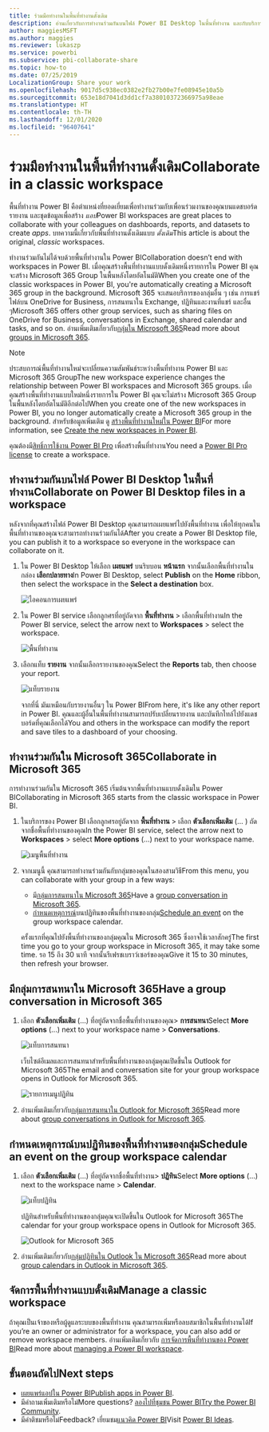 ```yaml
---
title: ร่วมมือทำงานในพื้นที่ทำงานดั้งเดิม
description: อ่านเกี่ยวกับการทำงานร่วมกันบนไฟล์ Power BI Desktop ในพื้นที่ทำงาน และกับบริการของ Microsoft 365 เช่น การแชร์ไฟล์บน OneDrive for Business, การสนทนาใน Exchange, ปฏิทิน และงาน
author: maggiesMSFT
ms.author: maggies
ms.reviewer: lukaszp
ms.service: powerbi
ms.subservice: pbi-collaborate-share
ms.topic: how-to
ms.date: 07/25/2019
LocalizationGroup: Share your work
ms.openlocfilehash: 9017d5c938ec0382e2fb27b00e7fe08945e10a5b
ms.sourcegitcommit: 653e18d7041d3dd1cf7a38010372366975a98eae
ms.translationtype: HT
ms.contentlocale: th-TH
ms.lasthandoff: 12/01/2020
ms.locfileid: "96407641"
---
```

# <a name="collaborate-in-a-classic-workspace"></a><span data-ttu-id="e2eff-103">ร่วมมือทำงานในพื้นที่ทำงานดั้งเดิม</span><span class="sxs-lookup"><span data-stu-id="e2eff-103">Collaborate in a classic workspace</span></span>
<span data-ttu-id="e2eff-104">พื้นที่ทำงาน Power BI คือตำแหน่งที่ยอดเยี่ยมเพื่อทำงานร่วมกับเพื่อนร่วมงานของคุณบนแดชบอร์ด รายงาน และชุดข้อมูลเพื่อสร้าง *แอป*</span><span class="sxs-lookup"><span data-stu-id="e2eff-104">Power BI workspaces are great places to collaborate with your colleagues on dashboards, reports, and datasets to create *apps*.</span></span> <span data-ttu-id="e2eff-105">บทความนี้เกี่ยวกับพื้นที่ทำงานดั้งเดิมแบบ *ดั้งเดิม*</span><span class="sxs-lookup"><span data-stu-id="e2eff-105">This article is about the original, *classic* workspaces.</span></span>  

<span data-ttu-id="e2eff-106">ทำงานร่วมกันไม่ได้จบด้วยพื้นที่ทำงานใน Power BI</span><span class="sxs-lookup"><span data-stu-id="e2eff-106">Collaboration doesn’t end with workspaces in Power BI.</span></span> <span data-ttu-id="e2eff-107">เมื่อคุณสร้างพื้นที่ทำงานแบบดั้งเดิมหนึ่งรายการใน Power BI คุณจะสร้าง Microsoft 365 Group ในพื้นหลังโดยอัตโนมัติ</span><span class="sxs-lookup"><span data-stu-id="e2eff-107">When you create one of the classic workspaces in Power BI, you're automatically creating a Microsoft 365 group in the background.</span></span> <span data-ttu-id="e2eff-108">Microsoft 365 จะเสนอบริการของกลุ่มอื่น ๆ เช่น การแชร์ไฟล์บน OneDrive for Business, การสนทนาใน Exchange, ปฏิทินและงานที่แชร์ และอื่น ๆ</span><span class="sxs-lookup"><span data-stu-id="e2eff-108">Microsoft 365 offers other group services, such as sharing files on OneDrive for Business, conversations in Exchange, shared calendar and tasks, and so on.</span></span> <span data-ttu-id="e2eff-109">อ่านเพิ่มเติมเกี่ยวกับ[กลุ่มใน Microsoft 365](https://support.office.com/article/Create-a-group-in-Office-365-7124dc4c-1de9-40d4-b096-e8add19209e9)</span><span class="sxs-lookup"><span data-stu-id="e2eff-109">Read more about [groups in Microsoft 365](https://support.office.com/article/Create-a-group-in-Office-365-7124dc4c-1de9-40d4-b096-e8add19209e9).</span></span>

> [!NOTE]
> <span data-ttu-id="e2eff-110">ประสบการณ์พื้นที่ทำงานใหม่จะเปลี่ยนความสัมพันธ์ระหว่างพื้นที่ทำงาน Power BI และ Microsoft 365 Group</span><span class="sxs-lookup"><span data-stu-id="e2eff-110">The new workspace experience changes the relationship between Power BI workspaces and Microsoft 365 groups.</span></span> <span data-ttu-id="e2eff-111">เมื่อคุณสร้างพื้นที่ทำงานแบบใหม่หนึ่งรายการใน Power BI คุณจะไม่สร้าง Microsoft 365 Group ในพื้นหลังโดยอัตโนมัติอีกต่อไป</span><span class="sxs-lookup"><span data-stu-id="e2eff-111">When you create one of the new workspaces in Power BI, you no longer automatically create a Microsoft 365 group in the background.</span></span> <span data-ttu-id="e2eff-112">สำหรับข้อมูลเพิ่มเติม ดู [สร้างพื้นที่ทำงานใหม่ใน Power BI](service-create-the-new-workspaces.md)</span><span class="sxs-lookup"><span data-stu-id="e2eff-112">For more information, see [Create the new workspaces in Power BI](service-create-the-new-workspaces.md).</span></span>

<span data-ttu-id="e2eff-113">คุณต้องมี[สิทธิ์การใช้งาน Power BI Pro](../fundamentals/service-features-license-type.md) เพื่อสร้างพื้นที่ทำงาน</span><span class="sxs-lookup"><span data-stu-id="e2eff-113">You need a [Power BI Pro license](../fundamentals/service-features-license-type.md) to create a workspace.</span></span>

## <a name="collaborate-on-power-bi-desktop-files-in-a-workspace"></a><span data-ttu-id="e2eff-114">ทำงานร่วมกันบนไฟล์ Power BI Desktop ในพื้นที่ทำงาน</span><span class="sxs-lookup"><span data-stu-id="e2eff-114">Collaborate on Power BI Desktop files in a workspace</span></span>
<span data-ttu-id="e2eff-115">หลังจากที่คุณสร้างไฟล์ Power BI Desktop คุณสามารถเผยแพร่ไปยังพื้นที่ทำงาน เพื่อให้ทุกคนในพื้นที่ทำงานของคุณจะสามารถทำงานร่วมกันได้</span><span class="sxs-lookup"><span data-stu-id="e2eff-115">After you create a Power BI Desktop file, you can publish it to a workspace so everyone in the workspace can collaborate on it.</span></span>

1. <span data-ttu-id="e2eff-116">ใน Power BI Desktop ให้เลือก **เผยแพร่** บนริบบอน **หน้าแรก** จากนั้นเลือกพื้นที่ทำงานในกล่อง **เลือกปลายทาง**</span><span class="sxs-lookup"><span data-stu-id="e2eff-116">In Power BI Desktop, select **Publish** on the **Home** ribbon, then select the workspace in the **Select a destination** box.</span></span>
   
    ![ไอคอนการเผยแพร่](media/service-collaborate-power-bi-workspace/power-bi-group-publish-pbix.png)
2. <span data-ttu-id="e2eff-118">ใน Power BI service เลือกลูกศรที่อยู่ถัดจาก **พื้นที่ทำงาน** > เลือกพื้นที่ทำงาน</span><span class="sxs-lookup"><span data-stu-id="e2eff-118">In the Power BI service, select the arrow next to **Workspaces** > select the workspace.</span></span>
   
    ![พื้นที่ทำงาน](media/service-collaborate-power-bi-workspace/power-bi-workspace-nav-arrow.png)
3. <span data-ttu-id="e2eff-120">เลือกแท็บ **รายงาน** จากนั้นเลือกรายงานของคุณ</span><span class="sxs-lookup"><span data-stu-id="e2eff-120">Select the **Reports** tab, then choose your report.</span></span>
   
    ![แท็บรายงาน](media/service-collaborate-power-bi-workspace/power-bi-workspace-report.png)
   
    <span data-ttu-id="e2eff-122">จากที่นี่ มันเหมือนกับรายงานอื่นๆ ใน Power BI</span><span class="sxs-lookup"><span data-stu-id="e2eff-122">From here, it's like any other report in Power BI.</span></span> <span data-ttu-id="e2eff-123">คุณและผู้อื่นในพื้นที่ทำงานสามารถปรับเปลี่ยนรายงาน และบันทึกไทล์ไปยังแดชบอร์ดที่คุณเลือกได้</span><span class="sxs-lookup"><span data-stu-id="e2eff-123">You and others in the workspace can modify the report and save tiles to a dashboard of your choosing.</span></span>

## <a name="collaborate-in-microsoft-365"></a><span data-ttu-id="e2eff-124">ทำงานร่วมกันใน Microsoft 365</span><span class="sxs-lookup"><span data-stu-id="e2eff-124">Collaborate in Microsoft 365</span></span>
<span data-ttu-id="e2eff-125">การทำงานร่วมกันใน Microsoft 365 เริ่มต้นจากพื้นที่ทำงานแบบดั้งเดิมใน Power BI</span><span class="sxs-lookup"><span data-stu-id="e2eff-125">Collaborating in Microsoft 365 starts from the classic workspace in Power BI.</span></span>

1. <span data-ttu-id="e2eff-126">ในบริการของ Power BI เลือกลูกศรอยู่ถัดจาก **พื้นที่ทำงาน** > เลือก **ตัวเลือกเพิ่มเติม** (... ) ถัดจากชื่อพื้นที่ทำงานของคุณ</span><span class="sxs-lookup"><span data-stu-id="e2eff-126">In the Power BI service, select the arrow next to **Workspaces** > select **More options** (...) next to your workspace name.</span></span> 
   
   ![เมนูพื้นที่ทำงาน](media/service-collaborate-power-bi-workspace/power-bi-app-ellipsis.png)
2. <span data-ttu-id="e2eff-128">จากเมนูนี้ คุณสามารถทำงานร่วมกันกับกลุ่มของคุณในสองสามวิธี</span><span class="sxs-lookup"><span data-stu-id="e2eff-128">From this menu, you can collaborate with your group in a few ways:</span></span> 
   
   * <span data-ttu-id="e2eff-129">มี[กลุ่มการสนทนาใน Microsoft 365](#have-a-group-conversation-in-microsoft-365)</span><span class="sxs-lookup"><span data-stu-id="e2eff-129">Have a [group conversation in Microsoft 365](#have-a-group-conversation-in-microsoft-365).</span></span>
   * <span data-ttu-id="e2eff-130">[กำหนดเหตุการณ์](#schedule-an-event-on-the-group-workspace-calendar)บนปฏิทินของพื้นที่ทำงานของกลุ่ม</span><span class="sxs-lookup"><span data-stu-id="e2eff-130">[Schedule an event](#schedule-an-event-on-the-group-workspace-calendar) on the group workspace calendar.</span></span>
   
   <span data-ttu-id="e2eff-131">ครั้งแรกที่คุณไปยังพื้นที่ทำงานของกลุ่มคุณใน Microsoft 365 ซึ่งอาจใช้เวลาสักครู่</span><span class="sxs-lookup"><span data-stu-id="e2eff-131">The first time you go to your group workspace in Microsoft 365, it may take some time.</span></span> <span data-ttu-id="e2eff-132">รอ 15 ถึง 30 นาที จากนั้นรีเฟรชเบราว์เซอร์ของคุณ</span><span class="sxs-lookup"><span data-stu-id="e2eff-132">Give it 15 to 30 minutes, then refresh your browser.</span></span>

## <a name="have-a-group-conversation-in-microsoft-365"></a><span data-ttu-id="e2eff-133">มีกลุ่มการสนทนาใน Microsoft 365</span><span class="sxs-lookup"><span data-stu-id="e2eff-133">Have a group conversation in Microsoft 365</span></span>
1. <span data-ttu-id="e2eff-134">เลือก **ตัวเลือกเพิ่มเติม** (...) ที่อยู่ถัดจากชื่อพื้นที่ทำงานของคุณ\> **การสนทนา**</span><span class="sxs-lookup"><span data-stu-id="e2eff-134">Select **More options** (...) next to your workspace name \> **Conversations**.</span></span> 
   
    ![แท็บการสนทนา](media/service-collaborate-power-bi-workspace/power-bi-app-ellipsis.png)
   
   <span data-ttu-id="e2eff-136">เว็บไซต์อีเมลและการสนทนาสำหรับพื้นที่ทำงานของกลุ่มคุณเปิดขึ้นใน Outlook for Microsoft 365</span><span class="sxs-lookup"><span data-stu-id="e2eff-136">The email and conversation site for your group workspace opens in Outlook for Microsoft 365.</span></span>
   
   ![รายการเมนูปฏิทิน](media/service-collaborate-power-bi-workspace/pbi_grps_o365convo.png)
2. <span data-ttu-id="e2eff-138">อ่านเพิ่มเติมเกี่ยวกับ[กลุ่มการสนทนาใน Outlook for Microsoft 365](https://support.office.com/Article/Have-a-group-conversation-a0482e24-a769-4e39-a5ba-a7c56e828b22)</span><span class="sxs-lookup"><span data-stu-id="e2eff-138">Read more about [group conversations in Outlook for Microsoft 365](https://support.office.com/Article/Have-a-group-conversation-a0482e24-a769-4e39-a5ba-a7c56e828b22).</span></span>

## <a name="schedule-an-event-on-the-group-workspace-calendar"></a><span data-ttu-id="e2eff-139">กำหนดเหตุการณ์บนปฏิทินของพื้นที่ทำงานของกลุ่ม</span><span class="sxs-lookup"><span data-stu-id="e2eff-139">Schedule an event on the group workspace calendar</span></span>
1. <span data-ttu-id="e2eff-140">เลือก **ตัวเลือกเพิ่มเติม** (...) ที่อยู่ถัดจากชื่อพื้นที่ทำงาน\> **ปฏิทิน**</span><span class="sxs-lookup"><span data-stu-id="e2eff-140">Select **More options** (...) next to the workspace name \> **Calendar**.</span></span> 
   
   ![แท็บปฏิทิน](media/service-collaborate-power-bi-workspace/power-bi-app-ellipsis.png)
   
   <span data-ttu-id="e2eff-142">ปฏิทินสำหรับพื้นที่ทำงานของกลุ่มคุณจะเปิดขึ้นใน Outlook for Microsoft 365</span><span class="sxs-lookup"><span data-stu-id="e2eff-142">The calendar for your group workspace opens in Outlook for Microsoft 365.</span></span>
   
   ![Outlook for Microsoft 365](media/service-collaborate-power-bi-workspace/pbi_grps_o365_calendar.png)
2. <span data-ttu-id="e2eff-144">อ่านเพิ่มเติมเกี่ยวกับ[กลุ่มปฏิทินใน Outlook ใน Microsoft 365](https://support.office.com/Article/Add-edit-and-subscribe-to-group-events-0cf1ad68-1034-4306-b367-d75e9818376a)</span><span class="sxs-lookup"><span data-stu-id="e2eff-144">Read more about [group calendars in Outlook in Microsoft 365](https://support.office.com/Article/Add-edit-and-subscribe-to-group-events-0cf1ad68-1034-4306-b367-d75e9818376a).</span></span>

## <a name="manage-a-classic-workspace"></a><span data-ttu-id="e2eff-145">จัดการพื้นที่ทำงานแบบดั้งเดิม</span><span class="sxs-lookup"><span data-stu-id="e2eff-145">Manage a classic workspace</span></span>
<span data-ttu-id="e2eff-146">ถ้าคุณเป็นเจ้าของหรือผู้ดูแลระบบของพื้นที่ทำงาน คุณสามารถเพิ่มหรือลบสมาชิกในพื้นที่ทำงานได้</span><span class="sxs-lookup"><span data-stu-id="e2eff-146">If you’re an owner or administrator for a workspace, you can also add or remove workspace members.</span></span> <span data-ttu-id="e2eff-147">อ่านเพิ่มเติมเกี่ยวกับ [การจัดการพื้นที่ทำงานของ Power BI](service-manage-app-workspace-in-power-bi-and-office-365.md)</span><span class="sxs-lookup"><span data-stu-id="e2eff-147">Read more about [managing a Power BI workspace](service-manage-app-workspace-in-power-bi-and-office-365.md).</span></span>

## <a name="next-steps"></a><span data-ttu-id="e2eff-148">ขั้นตอนถัดไป</span><span class="sxs-lookup"><span data-stu-id="e2eff-148">Next steps</span></span>
* <span data-ttu-id="e2eff-149">[เผยแพร่แอปใน Power BI](service-create-distribute-apps.md)</span><span class="sxs-lookup"><span data-stu-id="e2eff-149">[Publish apps in Power BI](service-create-distribute-apps.md).</span></span>
* <span data-ttu-id="e2eff-150">มีคำถามเพิ่มเติมหรือไม่</span><span class="sxs-lookup"><span data-stu-id="e2eff-150">More questions?</span></span> <span data-ttu-id="e2eff-151">[ลองไปที่ชุมชน Power BI](https://community.powerbi.com/)</span><span class="sxs-lookup"><span data-stu-id="e2eff-151">[Try the Power BI Community](https://community.powerbi.com/).</span></span>
* <span data-ttu-id="e2eff-152">มีคำติชมหรือไม่</span><span class="sxs-lookup"><span data-stu-id="e2eff-152">Feedback?</span></span> <span data-ttu-id="e2eff-153">เยี่ยมชม[แนวคิด Power BI](https://ideas.powerbi.com/forums/265200-power-bi)</span><span class="sxs-lookup"><span data-stu-id="e2eff-153">Visit [Power BI Ideas](https://ideas.powerbi.com/forums/265200-power-bi).</span></span>
